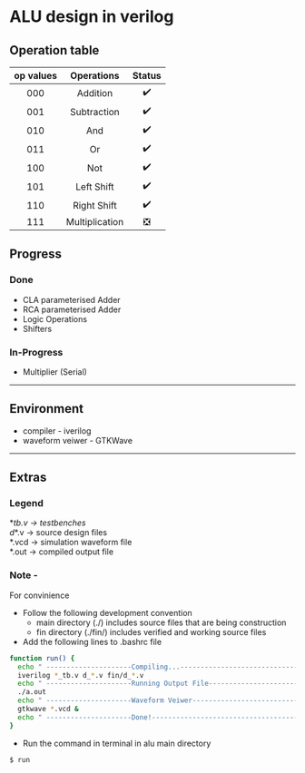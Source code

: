 # ALU design in verilog  

## Operation table
| op values   | Operations    | Status |
| :-: | :-: | :-: |
| 000 | Addition | :heavy_check_mark: |
| 001 | Subtraction | :heavy_check_mark: |
| 010 | And | :heavy_check_mark: |
| 011 | Or | :heavy_check_mark: |
| 100 | Not | :heavy_check_mark: |
| 101 | Left Shift | :heavy_check_mark: |
| 110 | Right Shift | :heavy_check_mark: |
| 111 | Multiplication | :negative_squared_cross_mark: |


## Progress
### Done
- CLA parameterised Adder
- RCA parameterised Adder
- Logic Operations
- Shifters

### In-Progress
- Multiplier (Serial)

--- 

## Environment
- compiler - iverilog  
- waveform veiwer - GTKWave

--- 

## Extras
### Legend
\*_tb.v -> testbenches  
d_*.v -> source design files  
*.vcd -> simulation waveform file  
*.out -> compiled output file    

### Note -  
For convinience  
- Follow the following development convention
  - main directory (./) includes source files that are being construction
  - fin directory (./fin/) includes verified and working source files
- Add the following lines to .bashrc file
```sh
function run() {
  echo " ---------------------Compiling...-------------------------------- "
  iverilog *_tb.v d_*.v fin/d_*.v
  echo " ---------------------Running Output File------------------------- "
  ./a.out
  echo " ---------------------Waveform Veiwer----------------------------- "
  gtkwave *.vcd &
  echo " ---------------------Done!--------------------------------------- "
}

```
- Run the command in terminal in alu main directory
```
$ run
```
